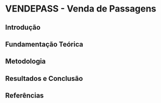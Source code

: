 <p align="center"> 
    <h1> VENDEPASS - Venda de Passagens </h1>
</p>

## Introdução
## Fundamentação Teórica
## Metodologia
## Resultados e Conclusão
## Referências